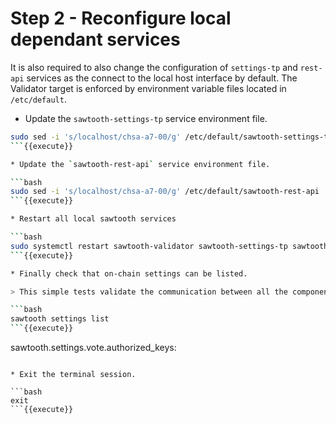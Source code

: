 # Step 2 - Reconfigure local dependant services

It is also required to also change the configuration of `settings-tp` and `rest-api` services as the connect to the local host interface by default.
The Validator target is enforced by environment variable files located in `/etc/default`.

* Update the `sawtooth-settings-tp` service environment file.

```bash
sudo sed -i 's/localhost/chsa-a7-00/g' /etc/default/sawtooth-settings-tp
```{{execute}}

* Update the `sawtooth-rest-api` service environment file.

```bash
sudo sed -i 's/localhost/chsa-a7-00/g' /etc/default/sawtooth-rest-api
```{{execute}}

* Restart all local sawtooth services

```bash
sudo systemctl restart sawtooth-validator sawtooth-settings-tp sawtooth-rest-api
```{{execute}}

* Finally check that on-chain settings can be listed.

> This simple tests validate the communication between all the components running on the host

```bash
sawtooth settings list
```{{execute}}

```
sawtooth.settings.vote.authorized_keys: 
```

* Exit the terminal session.

```bash
exit
```{{execute}}
